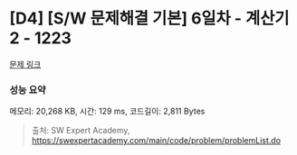 # [D4] [S/W 문제해결 기본] 6일차 - 계산기2 - 1223 

[문제 링크](https://swexpertacademy.com/main/code/problem/problemDetail.do?contestProbId=AV14nnAaAFACFAYD) 

### 성능 요약

메모리: 20,268 KB, 시간: 129 ms, 코드길이: 2,811 Bytes



> 출처: SW Expert Academy, https://swexpertacademy.com/main/code/problem/problemList.do